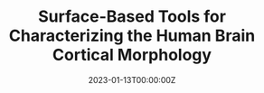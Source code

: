 ---
title: 'Surface-Based Tools for Characterizing the Human Brain Cortical Morphology'
authors:
- Alberto Fernández Pena
date: "2023-01-13T00:00:00Z"
doi: ""
publishDate: "2023-01-13T00:00:00Z"
# Publication type.
# Legend: 0 = Uncategorized; 1 = Conference paper; 2 = Journal article;
# 3 = Preprint / Working Paper; 4 = Report; 5 = Book; 6 = Book section;
# 7 = Thesis; 8 = Patent
publication_types: ["7"]
publication: 'Doctorado en Ciencia y Tecnología Biomédica. Universidad Carlos III de Madrid'
tags:
- Thesis
featured: false
links:
#- name: Enlace a la tesis
#  url: https://e-archivo.uc3m.es/bitstream/handle/10016/35978/tesis_luis_marcos_vidal_2022.pdf
---